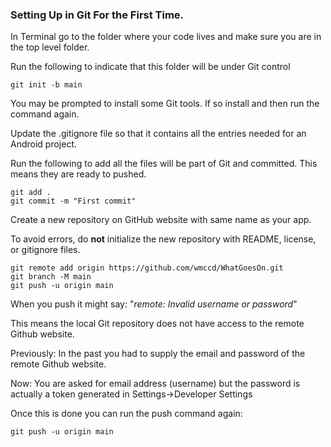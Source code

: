 

### Setting Up in Git For the First Time.

In Terminal go to the folder where your code lives and make sure you are in the top level folder.

Run the following to indicate that this folder will be under Git control

```
git init -b main
```

You may be prompted to install some Git tools. If so install and then run the command again.

Update the .gitignore file so that it contains all the entries needed for an Android project.

Run the following to add all the files will be part of Git and committed. This means they are ready to pushed.

```
git add .
git commit -m "First commit"
```

Create a new repository on GitHub website with same name as your app. 

To avoid errors, do **not** initialize the new repository with README, license, or gitignore files.

```
git remote add origin https://github.com/wmccd/WhatGoesOn.git
git branch -M main
git push -u origin main
```

When you push it might say: "*remote: Invalid username or password*"

This means the local Git repository does not have access to the remote Github website.

Previously: In the past you had to supply the email and password of the remote Github website.

Now: You are asked for email address (username) but the password is actually a token generated in Settings->Developer Settings

Once this is done you can run the push command again:

```
git push -u origin main
```